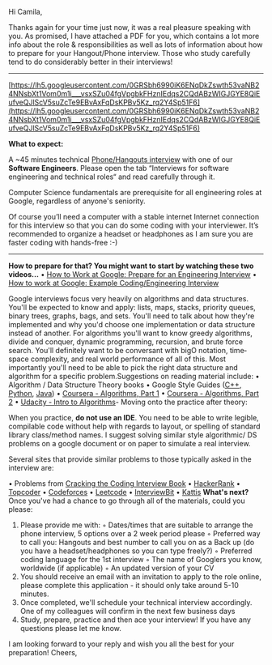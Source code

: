 Hi Camila,

Thanks again for your time just now,  it was a real pleasure speaking with you. As promised, I have attached a PDF for you, which contains a lot more info about the role & responsibilities as well as lots of information about how to prepare for your Hangout/Phone interview. Those who study carefully tend to do considerably better in their interviews!

---

[https://lh5.googleusercontent.com/0GRSbh6990iK6ENqDkZswth53vaNB24NNsbXt1Vom0m1i___vsxSZu04fgVpgbkFHznIEdqs2CQdABzWIGJGYE8QiEufveQJlScV5suZcTe9EBvAxFqDsKPBv5Kz_rq2Y4Sp51F6](https://lh5.googleusercontent.com/0GRSbh6990iK6ENqDkZswth53vaNB24NNsbXt1Vom0m1i___vsxSZu04fgVpgbkFHznIEdqs2CQdABzWIGJGYE8QiEufveQJlScV5suZcTe9EBvAxFqDsKPBv5Kz_rq2Y4Sp51F6)

**What to expect:**

A ~45 minutes technical [Phone/Hangouts interview](https://careers.google.com/how-we-hire/interview/#_) with one of our **Software Engineers**. Please open the tab “Interviews for software engineering and technical roles“ and read carefully through it.

Computer Science fundamentals are prerequisite for all engineering roles at Google, regardless of anyone's seniority.

Of course you’ll need a computer with a stable internet Internet connection for this interview so that you can do some coding with your interviewer. It’s recommended to organize a headset or headphones as I am sure you are faster coding with hands-free :-)

---

**How to prepare for that?
You might want to start by watching these two videos…**
• [How to Work at Google: Prepare for an Engineering Interview](http://app.k6222f.com/click?ld=nrAmV1Ua%2BCOYZnPPAzKW8zw9JgbBXoH9jvw8Hcm8ztZvVAyjUfveDA%2F4xbHY0%2FseJsmEfAvGkiiuk40O8Fdc%2Fzrrm0K%2FqOvkr)
• [How to work at Google: Example Coding/Engineering Interview](http://app.k6222f.com/click?ld=nrAmV1Ua%2BCOYZnPPAzKW8zw9JgbBXoH9sPEAskLMmh1%2F5mpQemfgCdA4AqCEdqzjIGAsMSVpzm73Wz9StC0KJe%2F4tezhpyG%2F19JxrxnFJHAyvCDVI7hPDiNWjGhXAFCbW)

Google interviews focus very heavily on algorithms and data structures. You'll be expected to know and apply: lists, maps, stacks, priority queues, binary trees, graphs, bags, and sets. You'll need to talk about how they're implemented and why you'd choose one implementation or data structure instead of another. For algorithms you'll want to know greedy algorithms, divide and conquer, dynamic programming, recursion, and brute force search. You'll definitely want to be conversant with big­O notation, time­space complexity, and real world performance of all of this. Most importantly you'll need to be able to pick the right data structure and algorithm for a specific problem.Suggestions on reading material include:
• Algorithm / Data Structure Theory books
• Google Style Guides ([C++](https://google.github.io/styleguide/cppguide.html), [Python](https://google.github.io/styleguide/pyguide.html), [Java](https://google.github.io/styleguide/javaguide.html))
• [Coursera - Algorithms, Part 1](https://www.coursera.org/learn/algorithms-part1)
• [Coursera - Algorithms, Part 2](https://www.coursera.org/learn/algorithms-part2)
• [Udacity - Intro to Algorithms](https://eu.udacity.com/course/intro-to-algorithms--cs215)- Moving onto the practice after theory:

When you practice, **do not use an IDE**. You need to be able to write legible, compilable code without help with regards to layout, or spelling of standard library class/method names. I suggest solving similar style algorithmic/ DS problems on a google document or on paper to simulate a real interview.

Several sites that provide similar problems to those typically asked in the interview are:

• Problems from [Cracking the Coding Interview Book](https://books.google.co.uk/books/about/Cracking_the_Coding_Interview.html?id=anhAXwAACAAJ&hl=en)
• [HackerRank](https://www.hackerrank.com/)
• [Topcoder](https://community.topcoder.com/tc?module=MatchDetails&rd=15712)
• [Codeforces](http://codeforces.com/contests)
• [Leetcode](https://leetcode.com/)
• [InterviewBit](https://www.interviewbit.com/)
• [Kattis](https://open.kattis.com/)
**What's next?**
Once you've had a chance to go through all of the materials, could you please:

1. Please provide me with:
    ◦ Dates/times that are suitable to arrange the phone interview, 5 options over a 2 week period please
    ◦ Preferred way to call you: Hangouts and best number to call you on as a Back up (do you have a headset/headphones so you can type freely?)
    ◦ Preferred coding language for the 1st interview
    ◦ The name of Googlers you know, worldwide (if applicable)
    ◦ An updated version of your CV
2. You should receive an email with an invitation to apply to the role online, please complete this application - it should only take around 5-10 minutes.
3. Once completed, we'll schedule your technical interview accordingly. One of my colleagues will confirm in the next few business days
4. Study, prepare, practice and then ace your interview! If you have any questions please let me know.

I am looking forward to your reply and wish you all the best for your preparation!
Cheers,
